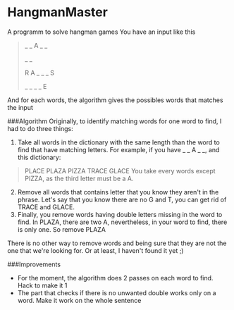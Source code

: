 HangmanMaster
=============

A programm to solve hangman games
You have an input like this

> _ _ A _ _
>
> _ _
>
> R A _ _ _ S
>
> _ _ _ _ E

And for each words, the algorithm gives the possibles words that matches the input

###Algorithm
Originally, to identify matching words for one word to find, I had to do three things:
1. Take all words in the dictionary with the same length than the word to find that have matching letters.
For example, if you have _ _ A _ _, and this dictionary:
>PLACE
>PLAZA
>PIZZA
>TRACE
>GLACE
You take every words except PIZZA, as the third letter must be a A.
2. Remove all words that contains letter that you know they aren't in the phrase.
Let's say that you know there are no G and T, you can get rid of TRACE and GLACE.
3. Finally, you remove words having double letters missing in the word to find.
In PLAZA, there are two A, nevertheless, in your word to find, there is only one. So remove PLAZA

There is no other way to remove words and being sure that they are not the one that we're looking for.
Or at least, I haven't found it yet ;)

###Improvements

* For the moment, the algorithm does 2 passes on each word to find. Hack to make it 1
* The part that checks if there is no unwanted double works only on a word. Make it work on the whole sentence
